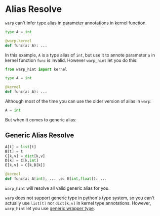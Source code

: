 # Alias Resolve
`warp` can't infer type alias in parameter annotations in kernel function.
```python
type A = int

@warp.kernel
def func(a: A): ...

```

In this example, `A` is a type alias of `int`, but use it to annote parameter `a` in kernel function `func` is invalid. However `warp_hint` let you do this:

```python
from warp_hint import kernel 

type A = int

@kernel
def func(a: A): ...
```

Although most of the time you can use the older version of alias in `warp`:

```python
A = int
```

But when it comes to generic alias:

## Generic Alias Resolve

```python
A[t] = list[t]
B[t] = t
C[k,v] = dict[k,v]
D[k] = C[k,int]
E[k,v] = C[k,D[k]]

@kernel
def func(a: A[int], ... ,e: E[int,float]): ...
```

`warp_hint` will resolve all valid generic alias for you.

`warp` does not support generic type in python's type system, so you can't actually use `list[t]` nor `dict[k,v]` in kernel type annotations. However, `warp_hint` let you use [generic wrapper type](./wrapper_type.md).
